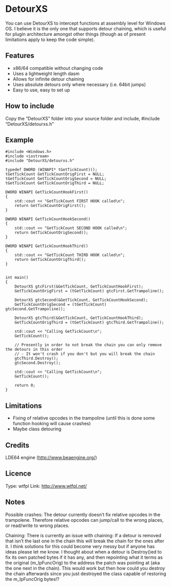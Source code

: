 DetourXS
========

You can use DetourXS to intercept functions at assembly level for Windows OS. I believe it is the only one that supports detour chaining, which is useful for plugin architecture amongst other things (though as of present limitations apply to keep the code simple).

Features
--------

- x86/64 compatible without changing code
- Uses a lightweight length dasm
- Allows for infinite detour chaining
- Uses absolute detours only where necessary (i.e. 64bit jumps)
- Easy to use, easy to set up

How to include
--------------

Copy the “DetourXS” folder into your source folder and include, #include “DetourXS/detourxs.h”

Example
-------

	#include <Windows.h>
	#include <iostream>
	#include "DetourXS/detourxs.h"

	typedef DWORD (WINAPI* tGetTickCount)();
	tGetTickCount GetTickCountOrigFirst = NULL;
	tGetTickCount GetTickCountOrigSecond = NULL;
	tGetTickCount GetTickCountOrigThird = NULL;

	DWORD WINAPI GetTickCountHookFirst()
	{
		std::cout << "GetTickCount FIRST HOOK called\n";
		return GetTickCountOrigFirst();
	}

	DWORD WINAPI GetTickCountHookSecond()
	{
		std::cout << "GetTickCount SECOND HOOK called\n";
		return GetTickCountOrigSecond();
	}

	DWORD WINAPI GetTickCountHookThird()
	{
		std::cout << "GetTickCount THIRD HOOK called\n";
		return GetTickCountOrigThird();
	}


	int main()
	{
		DetourXS gtcFirst(&GetTickCount, GetTickCountHookFirst);
		GetTickCountOrigFirst = (tGetTickCount) gtcFirst.GetTrampoline();

		DetourXS gtcSecond(&GetTickCount, GetTickCountHookSecond);
		GetTickCountOrigSecond = (tGetTickCount) gtcSecond.GetTrampoline();

		DetourXS gtcThird(&GetTickCount, GetTickCountHookThird);
		GetTickCountOrigThird = (tGetTickCount) gtcThird.GetTrampoline();

		std::cout << "Calling GetTickCount\n";
		GetTickCount();

		// Presently in order to not break the chain you can only remove the detours in this order
		// - It won't crash if you don't but you will break the chain
		gtcThird.Destroy();
		gtcSecond.Destroy();

		std::cout << "Calling GetTickCount\n";
		GetTickCount();

		return 0;
	}

Limitations
-----------

- Fixing of relative opcodes in the trampoline (until this is done some function hooking will cause crashes)
- Maybe class detouring

Credits
-------

LDE64 engine (http://www.beaengine.org/)

Licence
-------
Type: wtfpl
Link: http://www.wtfpl.net/

Notes
-----

Possible crashes: The detour currently doesn’t fix relative opcodes in the trampolene. Therefore relative opcodes can jump/call to the wrong places, or read/write to wrong places.

Chaining: There is currently an issue with chaining: If a detour is removed that isn’t the last one in the chain this will break the chain for the ones after it. I think solutions for this could become very messy but if anyone has ideas please let me know. I thought about when a detour is Destroy()ed to fix its own patched bytes if it has any, and then repointing what it terms as the original (m_lpFuncOrig) to the address the patch was pointing at (aka the one next in the chain). This would work but then how could you destroy the chain afterwards since you just destroyed the class capable of restoring the m_lpFuncOrig bytes!?